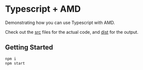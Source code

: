 # Typescript + AMD

Demonstrating how you can use Typescript with AMD.

Check out the [src](./src) files for the actual code, and [dist](./dist) for the
output.

## Getting Started

```sh
npm i
npm start
```
